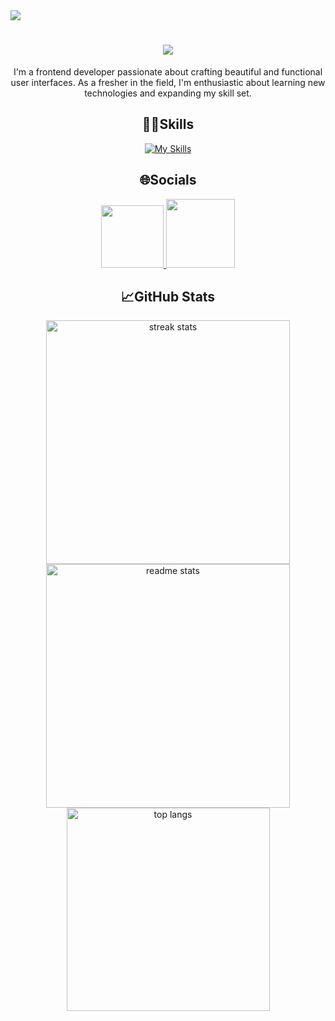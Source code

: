 <a align="right" href="https://visitcount.itsvg.in">
  <img src="https://visitcount.itsvg.in/api?id=imsanthosh7&label=Profile%20Views&color=12&pretty=false" />
</a>

<h1 align="center">
    <img src="https://readme-typing-svg.herokuapp.com?font=Roboto&weight=700&size=40&duration=4000&pause=700&color=B15EFF&center=true&vCenter=true&random=false&width=435&lines=Hey+There!👋🏼;I'm+Santhosh">
</h1>


<p align="center">I'm a frontend developer passionate about crafting beautiful and functional user interfaces. As a fresher in the field, I'm enthusiastic about learning new technologies and expanding my skill set.</p>

<div align="center">
  <h2>🧑‍💻Skills</h2>

 [![My Skills](https://skillicons.dev/icons?i=html,css,js,bootstrap,react)](https://skillicons.dev)
</div>

<div align="center"> 
<h2>🌐Socials</h2>
 <a href="https://www.linkedin.com/in/santhosh-m-07a376267?utm_source=share&utm_campaign=share_via&utm_content=profile&utm_medium=android_app" target="_blank">
    <img width="100px"src="https://img.shields.io/badge/LinkedIn-%230077B5.svg?logo=linkedin&logoColor=white" target="_blank" />
  </a>
  <a href="https://www.instagram.com/imsantho.sh?igsh=bXkyeWdqZTFpa3U3" target="_blank">
     <img width="110px" src="https://img.shields.io/badge/Instagram-%23E4405F.svg?logo=Instagram&logoColor=white" target="_blank" />
  </a>
</div>

<div align=center>
  <h2>📈GitHub Stats</h2>
  <img width=390 src="https://github-readme-stats.vercel.app/api?username=imsanthosh7&theme=dark&hide_border=false&include_all_commits=false&count_private=false" alt="streak stats"/>
  <img width=390 src="https://github-readme-streak-stats.herokuapp.com/?user=imsanthosh7&theme=dark&hide_border=false" alt="readme stats" />
  <br/>
  <img width=325 align="center" src="https://github-readme-stats.vercel.app/api/top-langs/?username=imsanthosh7&theme=dark&hide_border=false&include_all_commits=false&count_private=false&layout=compact" alt="top langs" />
</div>





